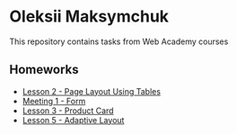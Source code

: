 # Oleksii Maksymchuk
This repository contains tasks from Web Academy courses
## Homeworks
* [Lesson 2 - Page Layout Using Tables](https://yomaksy.github.io/oleksii_maksymchuk/lesson_2/index.html)
* [Meeting 1 - Form](https://yomaksy.github.io/oleksii_maksymchuk/meeting_1/index.html)
* [Lesson 3 - Product Card](https://yomaksy.github.io/oleksii_maksymchuk/lesson_3/index.html)
* [Lesson 5 - Adaptive Layout](https://yomaksy.github.io/oleksii_maksymchuk/lesson_5/index.html)